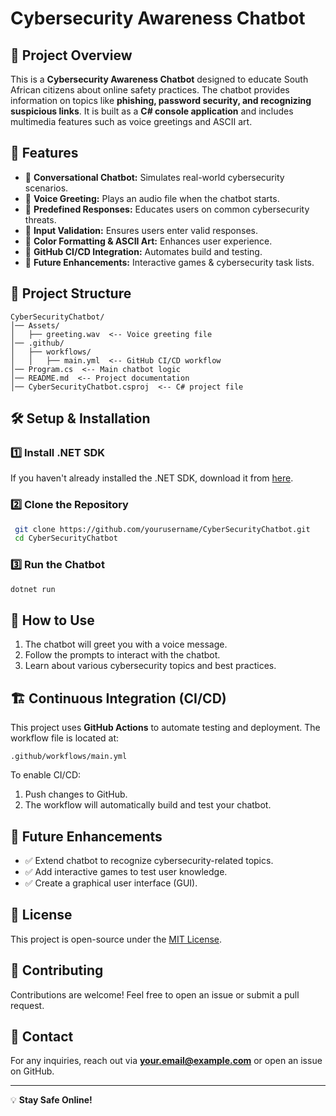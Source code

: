 # Cybersecurity Awareness Chatbot

## 📌 Project Overview
This is a **Cybersecurity Awareness Chatbot** designed to educate South African citizens about online safety practices. The chatbot provides information on topics like **phishing, password security, and recognizing suspicious links**. It is built as a **C# console application** and includes multimedia features such as voice greetings and ASCII art.

## 🚀 Features
- 🔹 **Conversational Chatbot:** Simulates real-world cybersecurity scenarios.
- 🔹 **Voice Greeting:** Plays an audio file when the chatbot starts.
- 🔹 **Predefined Responses:** Educates users on common cybersecurity threats.
- 🔹 **Input Validation:** Ensures users enter valid responses.
- 🔹 **Color Formatting & ASCII Art:** Enhances user experience.
- 🔹 **GitHub CI/CD Integration:** Automates build and testing.
- 🔹 **Future Enhancements:** Interactive games & cybersecurity task lists.

## 📂 Project Structure
```
CyberSecurityChatbot/
│── Assets/
│   ├── greeting.wav  <-- Voice greeting file
│── .github/
│   ├── workflows/
│   │   ├── main.yml  <-- GitHub CI/CD workflow
│── Program.cs  <-- Main chatbot logic
│── README.md  <-- Project documentation
│── CyberSecurityChatbot.csproj  <-- C# project file
```

## 🛠️ Setup & Installation
### 1️⃣ Install .NET SDK
If you haven't already installed the .NET SDK, download it from [here](https://dotnet.microsoft.com/en-us/download).

### 2️⃣ Clone the Repository
```sh
 git clone https://github.com/yourusername/CyberSecurityChatbot.git
 cd CyberSecurityChatbot
```

### 3️⃣ Run the Chatbot
```sh
dotnet run
```

## 📝 How to Use
1. The chatbot will greet you with a voice message.
2. Follow the prompts to interact with the chatbot.
3. Learn about various cybersecurity topics and best practices.

## 🏗️ Continuous Integration (CI/CD)
This project uses **GitHub Actions** to automate testing and deployment. The workflow file is located at:
```
.github/workflows/main.yml
```
To enable CI/CD:
1. Push changes to GitHub.
2. The workflow will automatically build and test your chatbot.

## 📅 Future Enhancements
- ✅ Extend chatbot to recognize cybersecurity-related topics.
- ✅ Add interactive games to test user knowledge.
- ✅ Create a graphical user interface (GUI).

## 📜 License
This project is open-source under the [MIT License](LICENSE).

## 🤝 Contributing
Contributions are welcome! Feel free to open an issue or submit a pull request.

## 📧 Contact
For any inquiries, reach out via **your.email@example.com** or open an issue on GitHub.

---
💡 **Stay Safe Online!**

